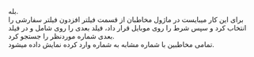 <p>بله.<br>برای این کار میبایست در ماژول مخاطبان از قسمت فیلتر افزدون فیلتر سفارشی را انتخاب کرد و سپس شرط را روی موبایل قرار داد، فیلد بعدی را روی شامل و در فیلد بعدی شماره موردنظر را جستجو کرد.<br>تمامی مخاطبین با شماره مشابه به شماره وارد کرده نمایش داده میشود.</p>